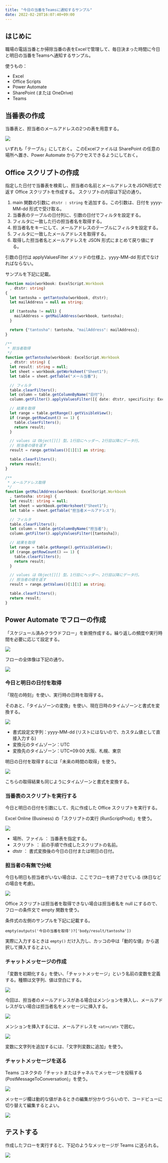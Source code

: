 ```yaml
---
title: "今日の当番をTeamsに通知するサンプル"
date: 2022-02-28T16:07:40+09:00
---
```


## はじめに
職場の電話当番とか掃除当番の表をExcelで管理して、毎日決まった時間に今日と明日の当番をTeamsへ通知するサンプル。

使うもの：

* Excel
* Office Scripts
* Power Automate
* SharePoint (または OneDrive)
* Teams

## 当番表の作成
当番表と、担当者のメールアドレスの2つの表を用意する。

![](2022-02-28-16-13-02.png)

いずれも「テーブル」にしておく。
このExcelファイルは SharePoint の任意の場所へ置き、Power Automate からアクセスできるようにしておく。

## Office スクリプトの作成
指定した日付で当番表を検索し、担当者の名前とメールアドレスをJSON形式で返す Office スクリプトを作成する。
スクリプトの内容は下記の通り。

1. main 関数の引数に ```dtstr : string``` を追加する。この引数は、日付を yyyy-MM-dd 形式で受け取る。
1. 当番表のテーブルの日付列に、引数の日付でフィルタを設定する。
1. フィルタに一致した行の担当者名を取得する。
1. 担当者名をキーにして、メールアドレスのテーブルにフィルタを設定する。
1. フィルタに一致したメールアドレスを取得する。
1. 取得した担当者名とメールアドレスを JSON 形式にまとめて戻り値にする。

引数の日付は applyValuesFilter メソッドの仕様上、yyyy-MM-dd 形式でなければならない。

サンプルを下記に記載。

```typescript
function main(workbook: ExcelScript.Workbook
  , dtstr: string)
{
  let tantosha = getTantosha(workbook, dtstr);
  let mailAddress = null as string;

  if (tantosha != null) {
    mailAddress = getMailAddress(workbook, tantosha);
  }

  return {"tantosha": tantosha, "mailAddress": mailAddress};
}

/**
 * 担当者取得
 */
function getTantosha(workbook: ExcelScript.Workbook
  , dtstr: string) {
  let result: string = null;
  let sheet = workbook.getWorksheet("Sheet1");
  let table = sheet.getTable("メール当番");

  // フィルタ
  table.clearFilters();
  let column = table.getColumnByName("日付");
  column.getFilter().applyValuesFilter([{ date: dtstr, specificity: ExcelScript.FilterDatetimeSpecificity.day }]);

  // 結果を取得
  let range = table.getRange().getVisibleView();
  if (range.getRowCount() == 1) {
    table.clearFilters();
    return result;
  }

  // values は Object[][] 型。1行目にヘッダー、2行目以降にデータ行。
  // 担当者の値を返す
  result = range.getValues()[1][1] as string;

  table.clearFilters();
  return result;
}

/**
 * メールアドレス取得
 */
function getMailAddress(workbook: ExcelScript.Workbook
  , tantosha: string) {
  let result: string = null;
  let sheet = workbook.getWorksheet("Sheet1");
  let table = sheet.getTable("担当者メールアドレス");

  // フィルタ
  table.clearFilters();
  let column = table.getColumnByName("担当者");
  column.getFilter().applyValuesFilter([tantosha]);

  // 結果を取得
  let range = table.getRange().getVisibleView();
  if (range.getRowCount() == 1) {
    table.clearFilters();
    return result;
  }

  // values は Object[][] 型。1行目にヘッダー、2行目以降にデータ行。
  // 担当者の値を返す
  result = range.getValues()[1][1] as string;

  table.clearFilters();
  return result;
}
```

## Power Automate でフローの作成
「スケジュール済みクラウドフロー」を新規作成する。繰り返しの頻度や実行時間を必要に応じて設定する。

![](2022-02-28-16-32-49.png)

フローの全体像は下記の通り。

![](2022-02-28-16-34-55.png)

### 今日と明日の日付を取得
「現在の時刻」を使い、実行時の日時を取得する。

そのあと、「タイムゾーンの変換」を使い、現在日時のタイムゾーンと書式を変換する。

![](2022-02-28-16-42-39.png)

* 書式設定文字列：yyyy-MM-dd (リストにはないので、カスタム値として直接入力する)
* 変換元のタイムゾーン：UTC
* 変換先のタイムゾーン：UTC+09:00 大阪、札幌、東京

明日の日付を取得するには「未来の時間の取得」を使う。

![](2022-02-28-16-46-24.png)

こちらの取得結果も同じようにタイムゾーンと書式を変換する。

### 当番表のスクリプトを実行する
今日と明日の日付を引数にして、先に作成した Office スクリプトを実行する。

Excel Online (Business) の「スクリプトの実行 (RunScriptProd)」を使う。

![](2022-02-28-16-49-57.png)

* 場所、ファイル ： 当番表を指定する。
* スクリプト ： 前の手順で作成したスクリプトの名前。
* dtstr ： 書式変換後の今日の日付または明日の日付。

### 担当者の有無で分岐
今日も明日も担当者がいない場合は、ここでフローを終了させている (休日などの場合を考慮)。

![](2022-02-28-16-56-56.png)

Office スクリプトは担当者を取得できない場合は担当者名を null にするので、フローの条件文で empty 関数を使う。

条件式の左側のサンプルを下記に記載する。

    empty(outputs('今日の当番を取得')?['body/result/tantosha'])

実際に入力するときは ```empty()``` だけ入力し、カッコの中は「動的な値」から選択して挿入するとよい。

### チャットメッセージの作成
「変数を初期化する」を使い、「チャットメッセージ」という名前の変数を定義する。種類は文字列、値は空白にする。

![](2022-02-28-17-03-52.png)

今回は、担当者のメールアドレスがある場合はメンションを挿入し、メールアドレスがない場合は担当者名をメッセージに挿入する。

![](2022-02-28-17-05-47.png)

メンションを挿入するには、メールアドレスを ```<at></at>``` で囲む。

![](2022-02-28-17-07-01.png)

変数に文字列を追加するには、「文字列変数に追加」を使う。

### チャットメッセージを送る
Teams コネクタの「チャットまたはチャネルでメッセージを投稿する (PostMessageToConversation)」を使う。

![](2022-02-28-17-11-13.png)

メッセージ欄は動的な値があるときの編集が分かりづらいので、コードビューに切り替えて編集するとよい。

![](2022-02-28-17-14-07.png)

## テストする
作成したフローを実行すると、下記のようなメッセージが Teams に送られる。

![](2022-02-28-17-17-22.png)